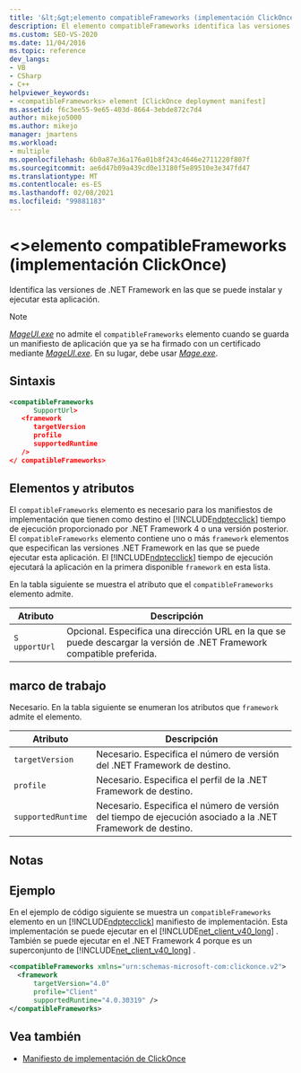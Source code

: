 ```yaml
---
title: '&lt;&gt;elemento compatibleFrameworks (implementación ClickOnce) | Microsoft Docs'
description: El elemento compatibleFrameworks identifica las versiones del .NET Framework donde se puede instalar y ejecutar esta aplicación.
ms.custom: SEO-VS-2020
ms.date: 11/04/2016
ms.topic: reference
dev_langs:
- VB
- CSharp
- C++
helpviewer_keywords:
- <compatibleFrameworks> element [ClickOnce deployment manifest]
ms.assetid: f6c3ee55-9e65-403d-8664-3ebde872c7d4
author: mikejo5000
ms.author: mikejo
manager: jmartens
ms.workload:
- multiple
ms.openlocfilehash: 6b0a87e36a176a01b8f243c4646e2711220f807f
ms.sourcegitcommit: ae6d47b09a439cd0e13180f5e89510e3e347fd47
ms.translationtype: MT
ms.contentlocale: es-ES
ms.lasthandoff: 02/08/2021
ms.locfileid: "99881183"
---
```

# <a name="ltcompatibleframeworksgt-element-clickonce-deployment"></a>&lt;&gt;elemento compatibleFrameworks (implementación ClickOnce)
Identifica las versiones de .NET Framework en las que se puede instalar y ejecutar esta aplicación.

> [!NOTE]
> [*MageUI.exe*](/dotnet/framework/tools/mageui-exe-manifest-generation-and-editing-tool-graphical-client) no admite el `compatibleFrameworks` elemento cuando se guarda un manifiesto de aplicación que ya se ha firmado con un certificado mediante [*MageUI.exe*](/dotnet/framework/tools/mageui-exe-manifest-generation-and-editing-tool-graphical-client). En su lugar, debe usar [*Mage.exe*](/dotnet/framework/tools/mage-exe-manifest-generation-and-editing-tool).

## <a name="syntax"></a>Sintaxis

```xml
<compatibleFrameworks
      SupportUrl> 
   <framework
      targetVersion
      profile
      supportedRuntime
   /> 
</ compatibleFrameworks>
```

## <a name="elements-and-attributes"></a>Elementos y atributos
 El `compatibleFrameworks` elemento es necesario para los manifiestos de implementación que tienen como destino el [!INCLUDE[ndptecclick](../deployment/includes/ndptecclick_md.md)] tiempo de ejecución proporcionado por .NET Framework 4 o una versión posterior. El `compatibleFrameworks` elemento contiene uno o más `framework` elementos que especifican las versiones .NET Framework en las que se puede ejecutar esta aplicación. El [!INCLUDE[ndptecclick](../deployment/includes/ndptecclick_md.md)] tiempo de ejecución ejecutará la aplicación en la primera disponible `framework` en esta lista.

 En la tabla siguiente se muestra el atributo que el `compatibleFrameworks` elemento admite.

|Atributo|Descripción|
|---------------|-----------------|
|`S` `upportUrl`|Opcional. Especifica una dirección URL en la que se puede descargar la versión de .NET Framework compatible preferida.|

## <a name="framework"></a>marco de trabajo
 Necesario. En la tabla siguiente se enumeran los atributos que `framework` admite el elemento.

|Atributo|Descripción|
|---------------|-----------------|
|`targetVersion`|Necesario. Especifica el número de versión del .NET Framework de destino.|
|`profile`|Necesario. Especifica el perfil de la .NET Framework de destino.|
|`supportedRuntime`|Necesario. Especifica el número de versión del tiempo de ejecución asociado a la .NET Framework de destino.|

## <a name="remarks"></a>Notas

## <a name="example"></a>Ejemplo
 En el ejemplo de código siguiente se muestra un `compatibleFrameworks` elemento en un [!INCLUDE[ndptecclick](../deployment/includes/ndptecclick_md.md)] manifiesto de implementación. Esta implementación se puede ejecutar en el [!INCLUDE[net_client_v40_long](../deployment/includes/net_client_v40_long_md.md)] . También se puede ejecutar en el .NET Framework 4 porque es un superconjunto de [!INCLUDE[net_client_v40_long](../deployment/includes/net_client_v40_long_md.md)] .

```xml
<compatibleFrameworks xmlns="urn:schemas-microsoft-com:clickonce.v2">
  <framework
      targetVersion="4.0"
      profile="Client"
      supportedRuntime="4.0.30319" />
</compatibleFrameworks>
```

## <a name="see-also"></a>Vea también
- [Manifiesto de implementación de ClickOnce](../deployment/clickonce-deployment-manifest.md)